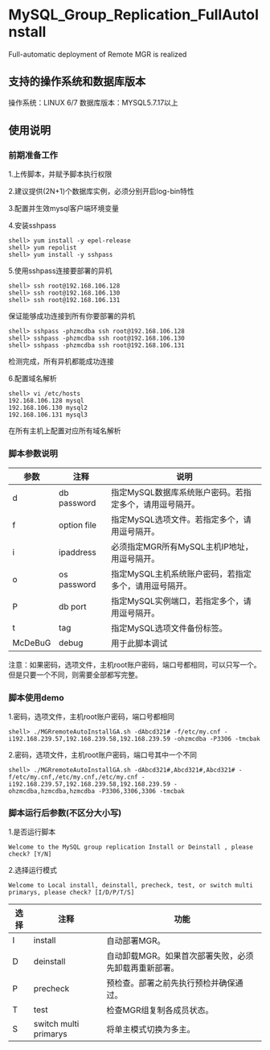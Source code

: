 # MySQL_Group_Replication_FullAutoInstall
Full-automatic deployment of Remote MGR is realized
## 支持的操作系统和数据库版本

操作系统：LINUX 6/7
数据库版本：MYSQL5.7.17以上

## 使用说明

### 前期准备工作

 1.上传脚本，并赋予脚本执行权限

 2.建议提供(2N+1)个数据库实例，必须分别开启log-bin特性

 3.配置并生效mysql客户端环境变量

 4.安装sshpass

```
shell> yum install -y epel-release
shell> yum repolist
shell> yum install -y sshpass
```

 5.使用sshpass连接要部署的异机

```
shell> ssh root@192.168.106.128
shell> ssh root@192.168.106.130
shell> ssh root@192.168.106.131
```

 保证能够成功连接到所有你要部署的异机

```
shell> sshpass -phzmcdba ssh root@192.168.106.128
shell> sshpass -phzmcdba ssh root@192.168.106.130
shell> sshpass -phzmcdba ssh root@192.168.106.131
```

 检测完成，所有异机都能成功连接

 6.配置域名解析

```
shell> vi /etc/hosts
192.168.106.128 mysql
192.168.106.130 mysql2
192.168.106.131 mysql3
```

 在所有主机上配置对应所有域名解析

### 脚本参数说明

| 参数    | 注释             | 说明                                         |
| ------- | ---------------- | -------------------------------------------- |
| d       | db password             | 指定MySQL数据库系统账户密码。若指定多个，请用逗号隔开。     |
| f       | option file         | 指定MySQL选项文件。若指定多个，请用逗号隔开。 |
| i       | ipaddress     | 必须指定MGR所有MySQL主机IP地址，用逗号隔开。         |
| o       | os password | 指定MySQL主机系统账户密码，若指定多个，请用逗号隔开。 |
| P       | db port           | 指定MySQL实例端口，若指定多个，请用逗号隔开。   |
| t       | tag       | 指定MySQL选项文件备份标签。                               |
| McDeBuG | debug         |	用于此脚本调试                                              |

注意：如果密码，选项文件，主机root账户密码，端口号都相同，可以只写一个。但是只要一个不同，则需要全部都写完整。

### 脚本使用demo

 1.密码，选项文件，主机root账户密码，端口号都相同

```
shell> ./MGRremoteAutoInstallGA.sh -dAbcd321# -f/etc/my.cnf -i192.168.239.57,192.168.239.58,192.168.239.59 -ohzmcdba -P3306 -tmcbak
```

 2.密码，选项文件，主机root账户密码，端口号其中一个不同

```
shell> ./MGRremoteAutoInstallGA.sh -dAbcd321#,Abcd321#,Abcd321# -f/etc/my.cnf,/etc/my.cnf,/etc/my.cnf -i192.168.239.57,192.168.239.58,192.168.239.59 -ohzmcdba,hzmcdba,hzmcdba -P3306,3306,3306 -tmcbak
```

### 脚本运行后参数(不区分大小写)

1.是否运行脚本

```
Welcome to the MySQL group replication Install or Deinstall , please check? [Y/N]
```

2.选择运行模式

```
Welcome to Local install, deinstall, precheck, test, or switch multi primarys, please check? [I/D/P/T/S]
```

| 选择 | 注释                  | 功能                                                         |
| ---- | --------------------- | ------------------------------------------------------------ |
| I    | install               | 自动部署MGR。                                                |
| D    | deinstall             | 自动卸载MGR。如果首次部署失败，必须先卸载再重新部署。               |
| P    | precheck              | 预检查。部署之前先执行预检并确保通过。                   |
| T    | test                  | 检查MGR组复制各成员状态。 |
| S    | switch multi primarys | 将单主模式切换为多主。                                           |
